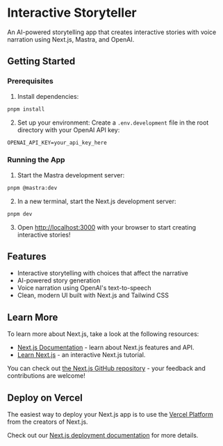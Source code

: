 # Interactive Storyteller

An AI-powered storytelling app that creates interactive stories with voice narration using Next.js, Mastra, and OpenAI.

## Getting Started

### Prerequisites

1. Install dependencies:

```bash
pnpm install
```

2. Set up your environment:
   Create a `.env.development` file in the root directory with your OpenAI API key:

```env
OPENAI_API_KEY=your_api_key_here
```

### Running the App

1. Start the Mastra development server:

```bash
pnpm @mastra:dev
```

2. In a new terminal, start the Next.js development server:

```bash
pnpm dev
```

3. Open [http://localhost:3000](http://localhost:3000) with your browser to start creating interactive stories!

## Features

- Interactive storytelling with choices that affect the narrative
- AI-powered story generation
- Voice narration using OpenAI's text-to-speech
- Clean, modern UI built with Next.js and Tailwind CSS

## Learn More

To learn more about Next.js, take a look at the following resources:

- [Next.js Documentation](https://nextjs.org/docs) - learn about Next.js features and API.
- [Learn Next.js](https://nextjs.org/learn) - an interactive Next.js tutorial.

You can check out [the Next.js GitHub repository](https://github.com/vercel/next.js) - your feedback and contributions are welcome!

## Deploy on Vercel

The easiest way to deploy your Next.js app is to use the [Vercel Platform](https://vercel.com/new?utm_medium=default-template&filter=next.js&utm_source=create-next-app&utm_campaign=create-next-app-readme) from the creators of Next.js.

Check out our [Next.js deployment documentation](https://nextjs.org/docs/app/building-your-application/deploying) for more details.
